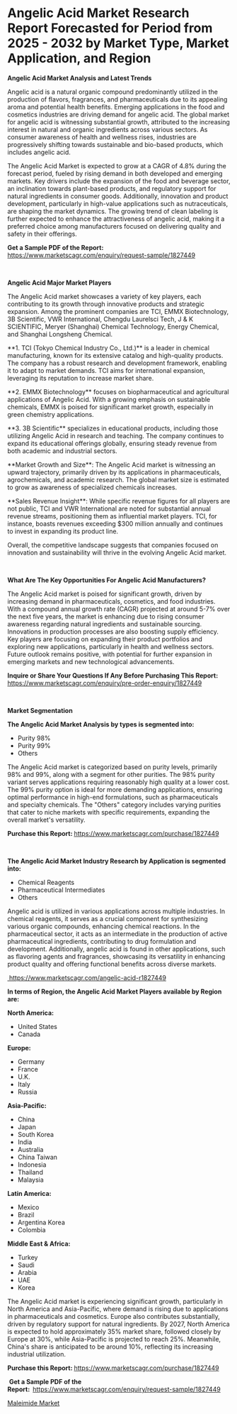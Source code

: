 <p><h1>Angelic Acid Market Research Report Forecasted for Period from 2025 -  2032 by Market Type, Market Application, and Region</h1></p><p><strong>Angelic Acid Market Analysis and Latest Trends</strong></p>
<p><p>Angelic acid is a natural organic compound predominantly utilized in the production of flavors, fragrances, and pharmaceuticals due to its appealing aroma and potential health benefits. Emerging applications in the food and cosmetics industries are driving demand for angelic acid. The global market for angelic acid is witnessing substantial growth, attributed to the increasing interest in natural and organic ingredients across various sectors. As consumer awareness of health and wellness rises, industries are progressively shifting towards sustainable and bio-based products, which includes angelic acid.</p><p>The Angelic Acid Market is expected to grow at a CAGR of 4.8% during the forecast period, fueled by rising demand in both developed and emerging markets. Key drivers include the expansion of the food and beverage sector, an inclination towards plant-based products, and regulatory support for natural ingredients in consumer goods. Additionally, innovation and product development, particularly in high-value applications such as nutraceuticals, are shaping the market dynamics. The growing trend of clean labeling is further expected to enhance the attractiveness of angelic acid, making it a preferred choice among manufacturers focused on delivering quality and safety in their offerings.</p></p>
<p><strong>Get a Sample PDF of the Report:&nbsp;</strong> <a href="https://www.marketscagr.com/enquiry/request-sample/1827449?utm_campaign=2097&utm_medium=2&utm_source=Github&utm_content=ia&utm_term=31012025&utm_id=angelic-acid">https://www.marketscagr.com/enquiry/request-sample/1827449</a></p>
<p>&nbsp;</p>
<p><strong>Angelic Acid Major Market Players</strong></p>
<p><p>The Angelic Acid market showcases a variety of key players, each contributing to its growth through innovative products and strategic expansion. Among the prominent companies are TCI, EMMX Biotechnology, 3B Scientific, VWR International, Chengdu Laurelsci Tech, J & K SCIENTIFIC, Meryer (Shanghai) Chemical Technology, Energy Chemical, and Shanghai Longsheng Chemical.</p><p>**1. TCI (Tokyo Chemical Industry Co., Ltd.)** is a leader in chemical manufacturing, known for its extensive catalog and high-quality products. The company has a robust research and development framework, enabling it to adapt to market demands. TCI aims for international expansion, leveraging its reputation to increase market share.</p><p>**2. EMMX Biotechnology** focuses on biopharmaceutical and agricultural applications of Angelic Acid. With a growing emphasis on sustainable chemicals, EMMX is poised for significant market growth, especially in green chemistry applications.</p><p>**3. 3B Scientific** specializes in educational products, including those utilizing Angelic Acid in research and teaching. The company continues to expand its educational offerings globally, ensuring steady revenue from both academic and industrial sectors.</p><p>**Market Growth and Size**: The Angelic Acid market is witnessing an upward trajectory, primarily driven by its applications in pharmaceuticals, agrochemicals, and academic research. The global market size is estimated to grow as awareness of specialized chemicals increases. </p><p>**Sales Revenue Insight**: While specific revenue figures for all players are not public, TCI and VWR International are noted for substantial annual revenue streams, positioning them as influential market players. TCI, for instance, boasts revenues exceeding $300 million annually and continues to invest in expanding its product line.</p><p>Overall, the competitive landscape suggests that companies focused on innovation and sustainability will thrive in the evolving Angelic Acid market.</p></p>
<p>&nbsp;</p>
<p><strong>What Are The Key Opportunities For Angelic Acid Manufacturers?</strong></p>
<p><p>The Angelic Acid market is poised for significant growth, driven by increasing demand in pharmaceuticals, cosmetics, and food industries. With a compound annual growth rate (CAGR) projected at around 5-7% over the next five years, the market is enhancing due to rising consumer awareness regarding natural ingredients and sustainable sourcing. Innovations in production processes are also boosting supply efficiency. Key players are focusing on expanding their product portfolios and exploring new applications, particularly in health and wellness sectors. Future outlook remains positive, with potential for further expansion in emerging markets and new technological advancements.</p></p>
<p><strong>Inquire or Share Your Questions If Any Before Purchasing This Report:</strong> <a href="https://www.marketscagr.com/enquiry/pre-order-enquiry/1827449?utm_campaign=2097&utm_medium=2&utm_source=Github&utm_content=ia&utm_term=31012025&utm_id=angelic-acid">https://www.marketscagr.com/enquiry/pre-order-enquiry/1827449</a></p>
<p>&nbsp;</p>
<p><strong>Market Segmentation</strong></p>
<p><strong>The Angelic Acid Market Analysis by types is segmented into:</strong></p>
<p><ul><li>Purity 98%</li><li>Purity 99%</li><li>Others</li></ul></p>
<p><p>The Angelic Acid market is categorized based on purity levels, primarily 98% and 99%, along with a segment for other purities. The 98% purity variant serves applications requiring reasonably high quality at a lower cost. The 99% purity option is ideal for more demanding applications, ensuring optimal performance in high-end formulations, such as pharmaceuticals and specialty chemicals. The "Others" category includes varying purities that cater to niche markets with specific requirements, expanding the overall market's versatility.</p></p>
<p><strong>Purchase this Report:&nbsp;</strong><a href="https://www.marketscagr.com/purchase/1827449?utm_campaign=2097&utm_medium=2&utm_source=Github&utm_content=ia&utm_term=31012025&utm_id=angelic-acid">https://www.marketscagr.com/purchase/1827449</a></p>
<p>&nbsp;</p>
<p><strong>The Angelic Acid Market Industry Research by Application is segmented into:</strong></p>
<p><ul><li>Chemical Reagents</li><li>Pharmaceutical Intermediates</li><li>Others</li></ul></p>
<p><p>Angelic acid is utilized in various applications across multiple industries. In chemical reagents, it serves as a crucial component for synthesizing various organic compounds, enhancing chemical reactions. In the pharmaceutical sector, it acts as an intermediate in the production of active pharmaceutical ingredients, contributing to drug formulation and development. Additionally, angelic acid is found in other applications, such as flavoring agents and fragrances, showcasing its versatility in enhancing product quality and offering functional benefits across diverse markets.</p></p>
<p><a href="https://www.marketscagr.com/angelic-acid-r1827449?utm_campaign=2097&utm_medium=2&utm_source=Github&utm_content=ia&utm_term=31012025&utm_id=angelic-acid">&nbsp;https://www.marketscagr.com/angelic-acid-r1827449</a></p>
<p><strong>In terms of Region, the Angelic Acid Market Players available by Region are:</strong></p>
<p>
    <p> <strong> North America: </strong>
        <ul>
            <li>United States</li>
            <li>Canada</li>
        </ul>
        </p> 
    <p> <strong> Europe: </strong>
        <ul>
            <li>Germany</li>
            <li>France</li>
            <li>U.K.</li>
            <li>Italy</li>
            <li>Russia</li>
        </ul>
        </p> 
    <p> <strong> Asia-Pacific: </strong>
        <ul>
            <li>China</li>
            <li>Japan</li>
            <li>South Korea</li>
            <li>India</li>
            <li>Australia</li>
            <li>China Taiwan</li>
            <li>Indonesia</li>
            <li>Thailand</li>
            <li>Malaysia</li>
        </ul>
        </p> 
    <p> <strong> Latin America: </strong>
        <ul>
            <li>Mexico</li>
            <li>Brazil</li>
            <li>Argentina Korea</li>
            <li>Colombia</li>
        </ul>
        </p> 
    <p> <strong> Middle East & Africa: </strong>
        <ul>
            <li>Turkey</li>
            <li>Saudi</li>
            <li>Arabia</li>
            <li>UAE</li>
            <li>Korea</li>
        </ul>
    </p>
    </p>
<p><p>The Angelic Acid market is experiencing significant growth, particularly in North America and Asia-Pacific, where demand is rising due to applications in pharmaceuticals and cosmetics. Europe also contributes substantially, driven by regulatory support for natural ingredients. By 2027, North America is expected to hold approximately 35% market share, followed closely by Europe at 30%, while Asia-Pacific is projected to reach 25%. Meanwhile, China's share is anticipated to be around 10%, reflecting its increasing industrial utilization.</p></p>
<p><strong>Purchase this Report: </strong><a href="https://www.marketscagr.com/purchase/1827449?utm_campaign=2097&utm_medium=2&utm_source=Github&utm_content=ia&utm_term=31012025&utm_id=angelic-acid">https://www.marketscagr.com/purchase/1827449</a></p>
<p>&nbsp;<strong>Get a Sample PDF of the Report:&nbsp;&nbsp;</strong><a href="https://www.marketscagr.com/enquiry/request-sample/1827449?utm_campaign=2097&utm_medium=2&utm_source=Github&utm_content=ia&utm_term=31012025&utm_id=angelic-acid">https://www.marketscagr.com/enquiry/request-sample/1827449</a></p>
<p><strong></strong></p>
<p><p><a href="https://github.com/FlorianWolf90/Market-Research-Report-List-1/blob/main/maleimide-market.md?utm_campaign=2097&utm_medium=2&utm_source=Github&utm_content=ia&utm_term=31012025&utm_id=angelic-acid">Maleimide Market</a></p></p>